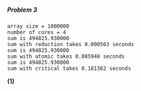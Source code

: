 ##### Problem 3

```plaintext
array size = 1000000
number of cores = 4
sum is 494825.930000
sum with reduction takes 0.000563 seconds
sum is 494825.930000
sum with atomic takes 0.085948 seconds
sum is 494825.930000
sum with critical takes 0.181362 seconds
```

**(1)** 